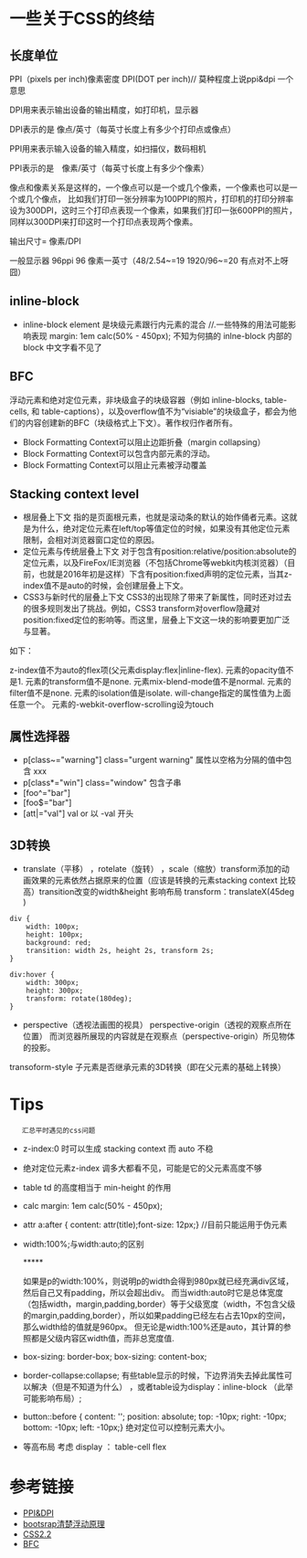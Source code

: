# 一些关于CSS的终结
## 长度单位
PPI（pixels per inch)像素密度 DPI(DOT per inch)// 莫种程度上说ppi&dpi 一个意思

DPI用来表示输出设备的输出精度，如打印机，显示器

DPI表示的是 像点/英寸（每英寸长度上有多少个打印点或像点）

PPI用来表示输入设备的输入精度，如扫描仪，数码相机

PPI表示的是　像素/英寸（每英寸长度上有多少个像素）

像点和像素关系是这样的，一个像点可以是一个或几个像素，一个像素也可以是一个或几个像点， 比如我们打印一张分辨率为100PPI的照片，打印机的打印分辨率设为300DPI，这时三个打印点表现一个像素，如果我们打印一张600PPI的照片， 同样以300DPI来打印这时一个打印点表现两个像素。

输出尺寸= 像素/DPI

一般显示器 96ppi 96 像素一英寸（48/2.54~=19 1920/96~=20 有点对不上呀囧）
## inline-block

- inline-block element 是块级元素跟行内元素的混合 //.一些特殊的用法可能影响表现        margin: 1em calc(50% - 450px);  不知为何搞的 inlne-block 内部的 block 中文字看不见了
## BFC
浮动元素和绝对定位元素，非块级盒子的块级容器（例如 inline-blocks, table-cells, 和 table-captions），以及overflow值不为“visiable”的块级盒子，都会为他们的内容创建新的BFC（块级格式上下文）。著作权归作者所有。
- Block Formatting Context可以阻止边距折叠（margin collapsing）
- Block Formatting Context可以包含内部元素的浮动。
- Block Formatting Context可以阻止元素被浮动覆盖
## Stacking context level
- 根层叠上下文
指的是页面根元素，也就是滚动条的默认的始作俑者<html>元素。这就是为什么，绝对定位元素在left/top等值定位的时候，如果没有其他定位元素限制，会相对浏览器窗口定位的原因。
-  定位元素与传统层叠上下文
对于包含有position:relative/position:absolute的定位元素，以及FireFox/IE浏览器（不包括Chrome等webkit内核浏览器）（目前，也就是2016年初是这样）下含有position:fixed声明的定位元素，当其z-index值不是auto的时候，会创建层叠上下文。
-  CSS3与新时代的层叠上下文
CSS3的出现除了带来了新属性，同时还对过去的很多规则发出了挑战。例如，CSS3 transform对overflow隐藏对position:fixed定位的影响等。而这里，层叠上下文这一块的影响要更加广泛与显著。

如下：

z-index值不为auto的flex项(父元素display:flex|inline-flex).
元素的opacity值不是1.
元素的transform值不是none.
元素mix-blend-mode值不是normal.
元素的filter值不是none.
元素的isolation值是isolate.
will-change指定的属性值为上面任意一个。
元素的-webkit-overflow-scrolling设为touch
## 属性选择器
- p[class~="warning"]   class="urgent warning"  属性以空格为分隔的值中包含 xxx
- p[class*="win"]       class="window" 包含子串
- [foo^="bar"]
- [foo$="bar"]
- [att|="val"]     val or 以 -val 开头
## 3D转换

- translate（平移） ，rotelate（旋转） ，scale（缩放）transform添加的动画效果的元素依然占据原来的位置（应该是转换的元素stacking context 比较高）transition改变的width&height 影响布局
transform：translateX(45deg )
```
div {
    width: 100px;
    height: 100px;
    background: red;
    transition: width 2s, height 2s, transform 2s;
}

div:hover {
    width: 300px;
    height: 300px;
    transform: rotate(180deg);
}
```
- perspective（透视法画图的视具）
perspective-origin（透视的观察点所在位置）
而浏览器所展现的内容就是在观察点（perspective-origin）所见物体的投影。

transoform-style 子元素是否继承元素的3D转换（即在父元素的基础上转换）


# Tips
       汇总平时遇见的css问题

- z-index:0 时可以生成 stacking context 而 auto 不稳

- 绝对定位元素z-index 调多大都看不见，可能是它的父元素高度不够

- table td 的高度相当于 min-height 的作用

- calc  margin: 1em calc(50% - 450px);

- attr  a:after {  content: attr(title);font-size: 12px;} //目前只能运用于伪元素

- width:100%;与width:auto;的区别<div><p>*****</p></div>
如果是p的width:100%，则说明p的width会得到980px就已经充满div区域，然后自己又有padding，所以会超出div。
而当width:auto时它是总体宽度（包括width，margin,padding,border）等于父级宽度（width，不包含父级的margin,padding,border），所以如果padding已经左右占去10px的空间，那么width给的值就是960px。
但无论是width:100%还是auto，其计算的参照都是父级内容区width值，而非总宽度值.

- box-sizing: border-box; box-sizing: content-box;

- border-collapse:collapse; 有些table显示的时候，下边界消失去掉此属性可以解决（但是不知道为什么） ，或者table设为display：inline-block （此举可能影响布局）;

- button::before { content: ''; position: absolute; top: -10px; right: -10px; bottom: -10px; left: -10px;} 绝对定位可以控制元素大小。

- 等高布局 考虑 display ： table-cell   flex
   

# 参考链接

- [PPI&DPI](http://blog.csdn.net/wuyao721/article/details/5286753)
- [bootsrap清楚浮动原理](https://segmentfault.com/a/1190000008424822)
- [CSS2.2](https://www.w3.org/TR/CSS22/)
- [BFC](https://developer.mozilla.org/zh-CN/docs/Web/Guide/CSS/Block_formatting_context)	  
	

